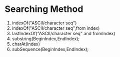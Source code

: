 # Searching Method
1) indexOf("ASCII/character seq")
2) indexOf("ASCII/character seq",from index)
3) lastIndexOf("ASCII/character seq" and fromIndex)
4) substring(BeginIndex,EndIndex);
5) charAt(index)
6) subSequence(BeginIndex,EndIndex);
